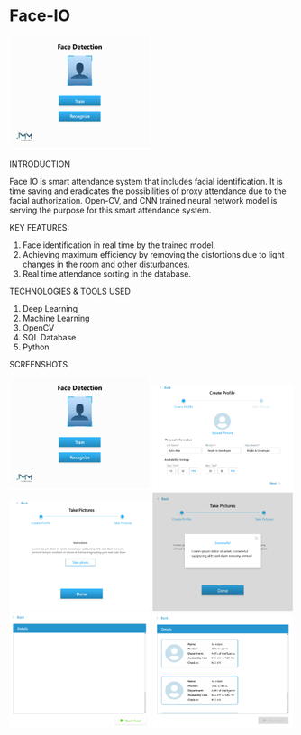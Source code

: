 # Face-IO

<img src = "1.png" width ="250" />


INTRODUCTION

Face IO is smart attendance system that includes facial identification. It is time saving and eradicates the possibilities of proxy attendance due to the facial authorization. Open-CV, and CNN trained neural network model is serving the purpose for this smart attendance system.

KEY FEATURES:

1. Face identification in real time by the trained model.
2. Achieving maximum efficiency by removing the distortions due to light changes in the room and other disturbances.
3. Real time attendance sorting in the database.

TECHNOLOGIES & TOOLS USED

1. Deep Learning
2. Machine Learning
3. OpenCV
4. SQL Database
5. Python

SCREENSHOTS

<img src = "1.png" width ="250" /> <img src = "2.png" width ="250" /> <img src = "3.png" width ="250" /> <img src = "4.png" width ="250" /> <img src = "5.png" width ="250" /> <img src = "6.png" width ="250" />
